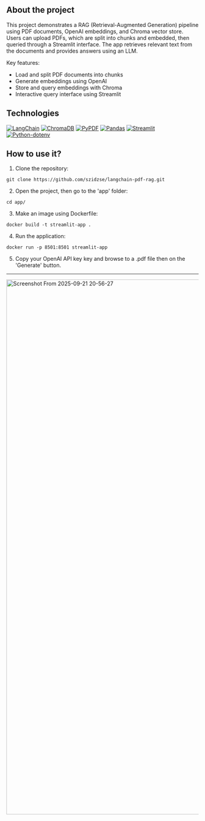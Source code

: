 ## About the project

This project demonstrates a RAG (Retrieval-Augmented Generation) pipeline using PDF documents, OpenAI embeddings, and Chroma vector store. Users can upload PDFs, which are split into chunks and embedded, then queried through a Streamlit interface. The app retrieves relevant text from the documents and provides answers using an LLM.

Key features:

- Load and split PDF documents into chunks
- Generate embeddings using OpenAI
- Store and query embeddings with Chroma
- Interactive query interface using Streamlit

## Technologies

[![LangChain](https://img.shields.io/badge/LangChain-blue?style=for-the-badge)](https://github.com/hwchase17/langchain)
[![ChromaDB](https://img.shields.io/badge/ChromaDB-orange?style=for-the-badge)](https://github.com/chroma-core/chroma)
[![PyPDF](https://img.shields.io/badge/PyPDF-red?style=for-the-badge)](https://github.com/py-pdf/PyPDF2)
[![Pandas](https://img.shields.io/badge/Pandas-lightgrey?style=for-the-badge)](https://pandas.pydata.org/)
[![Streamlit](https://img.shields.io/badge/Streamlit-orange?style=for-the-badge)](https://streamlit.io/)
[![Python-dotenv](https://img.shields.io/badge/Python--dotenv-green?style=for-the-badge)](https://pypi.org/project/python-dotenv/)

## How to use it?

1. Clone the repository:
```
git clone https://github.com/szidzse/langchain-pdf-rag.git
```

2. Open the project, then go to the 'app' folder:
```
cd app/
```

3. Make an image using Dockerfile:
```
docker build -t streamlit-app .
```

4. Run the application:
```
docker run -p 8501:8501 streamlit-app
```

5. Copy your OpenAI API key key and browse to a .pdf file then on the 'Generate' button.

---

<img width="2738" height="1398" alt="Screenshot From 2025-09-21 20-56-27" src="https://github.com/user-attachments/assets/cf4042c2-193a-4d76-b034-102c508ba52e" />
